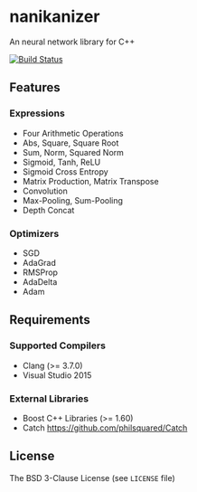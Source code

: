 # nanikanizer
An neural network library for C++

[![Build Status](https://travis-ci.org/planaria/nanikanizer.svg?branch=master)](https://travis-ci.org/planaria/nanikanizer)

## Features

### Expressions
  - Four Arithmetic Operations
  - Abs, Square, Square Root
  - Sum, Norm, Squared Norm
  - Sigmoid, Tanh, ReLU
  - Sigmoid Cross Entropy
  - Matrix Production, Matrix Transpose
  - Convolution
  - Max-Pooling, Sum-Pooling
  - Depth Concat

### Optimizers
  - SGD
  - AdaGrad
  - RMSProp
  - AdaDelta
  - Adam

## Requirements

### Supported Compilers
  - Clang (>= 3.7.0)
  - Visual Studio 2015

### External Libraries
  - Boost C++ Libraries (>= 1.60)
  - Catch <https://github.com/philsquared/Catch>

## License
The BSD 3-Clause License (see `LICENSE` file)

